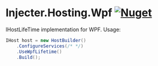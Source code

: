 # Injecter.Hosting.Wpf [![Nuget](https://img.shields.io/nuget/v/Injecter.Hosting.Wpf)](https://www.nuget.org/packages/Injecter.Hosting.Wpf/)

IHostLifeTime implementation for WPF. Usage:

```csharp
IHost host = new HostBuilder()
    .ConfigureServices(/* */)
    .UseWpfLifetime()
    .Build();
```
